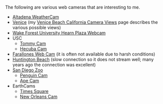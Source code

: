The following are various web cameras that are interesting to me.

* [Altadena WeatherCam](http://www.westphalfamily.com/wxdata2.html)
* [Venice](http://www.westland.net/beachcam) (my [Venice Beach California Camera Views](VeniceCameraViews.aspx) page describes the various possible views)
* [Wake Forest University Hearn Plaza Webcam](http://webcam.wfu.edu)
* USC
	- [Tommy Cam](https://about.usc.edu/tommy-cam)
	- [Hecuba Cam](https://about.usc.edu/hecuba-cam)
* [Farallones Web Cam](http://www.calacademy.org/webcams/farallones) (it is often not available due to harsh conditions)
* [Huntington Beach](http://hbcams.com) (slow connection so it does not stream well; many years ago the connection was excellent)
* [San Diego Zoo](https://sandiegozoowildlifealliance.org)
    - [Penguin Cam](http://zoo.sandiegozoo.org/cams/penguin-cam)
    - [Ape Cam](https://zoo.sandiegozoo.org/cams/ape-cam)
* EarthCams
    * [Times Square](http://www.earthcam.com/usa/newyork/timessquare/?cam=tsrobo1)
    * [New Orleans Cam](http://www.earthcam.com/usa/louisiana/neworleans/bourbonstreet)
